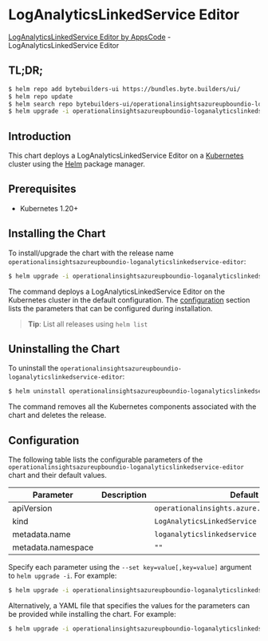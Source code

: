 # LogAnalyticsLinkedService Editor

[LogAnalyticsLinkedService Editor by AppsCode](https://byte.builders) - LogAnalyticsLinkedService Editor

## TL;DR;

```bash
$ helm repo add bytebuilders-ui https://bundles.byte.builders/ui/
$ helm repo update
$ helm search repo bytebuilders-ui/operationalinsightsazureupboundio-loganalyticslinkedservice-editor --version=v0.4.18
$ helm upgrade -i operationalinsightsazureupboundio-loganalyticslinkedservice-editor bytebuilders-ui/operationalinsightsazureupboundio-loganalyticslinkedservice-editor -n default --create-namespace --version=v0.4.18
```

## Introduction

This chart deploys a LogAnalyticsLinkedService Editor on a [Kubernetes](http://kubernetes.io) cluster using the [Helm](https://helm.sh) package manager.

## Prerequisites

- Kubernetes 1.20+

## Installing the Chart

To install/upgrade the chart with the release name `operationalinsightsazureupboundio-loganalyticslinkedservice-editor`:

```bash
$ helm upgrade -i operationalinsightsazureupboundio-loganalyticslinkedservice-editor bytebuilders-ui/operationalinsightsazureupboundio-loganalyticslinkedservice-editor -n default --create-namespace --version=v0.4.18
```

The command deploys a LogAnalyticsLinkedService Editor on the Kubernetes cluster in the default configuration. The [configuration](#configuration) section lists the parameters that can be configured during installation.

> **Tip**: List all releases using `helm list`

## Uninstalling the Chart

To uninstall the `operationalinsightsazureupboundio-loganalyticslinkedservice-editor`:

```bash
$ helm uninstall operationalinsightsazureupboundio-loganalyticslinkedservice-editor -n default
```

The command removes all the Kubernetes components associated with the chart and deletes the release.

## Configuration

The following table lists the configurable parameters of the `operationalinsightsazureupboundio-loganalyticslinkedservice-editor` chart and their default values.

|     Parameter      | Description |                          Default                          |
|--------------------|-------------|-----------------------------------------------------------|
| apiVersion         |             | <code>operationalinsights.azure.upbound.io/v1beta1</code> |
| kind               |             | <code>LogAnalyticsLinkedService</code>                    |
| metadata.name      |             | <code>loganalyticslinkedservice</code>                    |
| metadata.namespace |             | <code>""</code>                                           |


Specify each parameter using the `--set key=value[,key=value]` argument to `helm upgrade -i`. For example:

```bash
$ helm upgrade -i operationalinsightsazureupboundio-loganalyticslinkedservice-editor bytebuilders-ui/operationalinsightsazureupboundio-loganalyticslinkedservice-editor -n default --create-namespace --version=v0.4.18 --set apiVersion=operationalinsights.azure.upbound.io/v1beta1
```

Alternatively, a YAML file that specifies the values for the parameters can be provided while
installing the chart. For example:

```bash
$ helm upgrade -i operationalinsightsazureupboundio-loganalyticslinkedservice-editor bytebuilders-ui/operationalinsightsazureupboundio-loganalyticslinkedservice-editor -n default --create-namespace --version=v0.4.18 --values values.yaml
```
